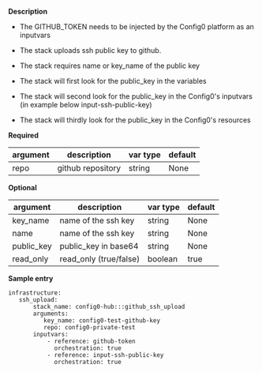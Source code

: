 **Description**

  - The GITHUB_TOKEN needs to be injected by the Config0 platform as an inputvars

  - The stack uploads ssh public key to github.
  - The stack requires name or key_name of the public key
  - The stack will first look for the public_key in the variables
  - The stack will second look for the public_key in the Config0's inputvars (in example below input-ssh-public-key)
  - The stack will thirdly look for the public_key in the Config0's resources

**Required**

| argument           | description                            | var type |  default      |
| ------------- | -------------------------------------- | -------- | ------------ |
| repo   | github repository | string   | None         |

**Optional**

| argument           | description                            | var type |  default      |
| ------------- | -------------------------------------- | -------- | ------------ |
| key_name   | name of the ssh key                 | string   | None         |
| name   | name of the ssh key                 | string   | None         |
| public_key   | public_key in base64                | string   | None         |
| read_only   | read_only (true/false)               | boolean   | true         |

**Sample entry**

```
infrastructure:
   ssh_upload:
       stack_name: config0-hub:::github_ssh_upload
       arguments:
          key_name: config0-test-github-key
          repo: config0-private-test
       inputvars:
           - reference: github-token
             orchestration: true
           - reference: input-ssh-public-key
             orchestration: true
```
